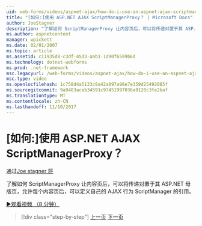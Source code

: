 ```yaml
---
uid: web-forms/videos/aspnet-ajax/how-do-i-use-an-aspnet-ajax-scriptmanagerproxy
title: "[如何:]使用 ASP.NET AJAX ScriptManagerProxy？ | Microsoft Docs"
author: JoeStagner
description: "了解如何 ScriptManagerProxy 让内容页后，可以将传递对置于其 ASP.NET 母版页，允许每个内容页 t ScriptManager 引用..."
ms.author: aspnetcontent
manager: wpickett
ms.date: 02/01/2007
ms.topic: article
ms.assetid: c11935d8-c3df-45d3-aab1-1d90f6599b6d
ms.technology: dotnet-webforms
ms.prod: .net-framework
msc.legacyurl: /web-forms/videos/aspnet-ajax/how-do-i-use-an-aspnet-ajax-scriptmanagerproxy
msc.type: video
ms.openlocfilehash: 1c758d4a5133c8a42a097a98e7e359d25492085f
ms.sourcegitcommit: 9a9483aceb34591c97451997036a9120c3fe2baf
ms.translationtype: MT
ms.contentlocale: zh-CN
ms.lasthandoff: 11/10/2017
---
```

<a name="how-do-i-use-an-aspnet-ajax-scriptmanagerproxy"></a>[如何:]使用 ASP.NET AJAX ScriptManagerProxy？
====================
通过[Joe stagner 将](https://github.com/JoeStagner)

了解如何 ScriptManagerProxy 让内容页后，可以将传递对置于其 ASP.NET 母版页，允许每个内容页后，可以定义自己的 AJAX 行为 ScriptManager 的引用。

[&#9654;观看视频 （8 分钟）](https://channel9.msdn.com/Blogs/ASP-NET-Site-Videos/how-do-i-use-an-aspnet-ajax-scriptmanagerproxy)

>[!div class="step-by-step"]
[上一页](how-do-i-use-the-aspnet-ajax-client-library-controls.md)
[下一页](how-do-i-use-the-aspnet-ajax-roundedcorners-extender.md)
